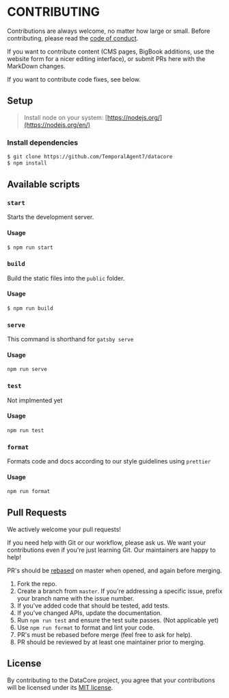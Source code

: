 # CONTRIBUTING

Contributions are always welcome, no matter how large or small. Before contributing,
please read the [code of conduct](CODE_OF_CONDUCT.md).

If you want to contribute content (CMS pages, BigBook additions, use the website form for a nicer editing interface), or submit PRs here with the MarkDown changes.

If you want to contribute code fixes, see below.

## Setup

> Install node on your system: [https://nodejs.org/](https://nodejs.org/en/)

### Install dependencies

```sh
$ git clone https://github.com/TemporalAgent7/datacore
$ npm install 
```

## Available scripts

### `start`

Starts the development server.

#### Usage

```sh
$ npm run start
```

### `build`

Build the static files into the `public` folder.

#### Usage

```sh
$ npm run build
```

### `serve`

This command is shorthand for `gatsby serve` 

#### Usage

```sh
npm run serve
```

### `test`

Not implmented yet

#### Usage

```sh
npm run test
```

### `format`

Formats code and docs according to our style guidelines using `prettier`

#### Usage

```sh
npm run format
```

## Pull Requests

We actively welcome your pull requests!

If you need help with Git or our workflow, please ask us. We want your contributions even if you're just learning Git. Our maintainers are happy to help!

PR's should be [rebased](https://www.atlassian.com/git/tutorials/merging-vs-rebasing) on master when opened, and again before merging.

1. Fork the repo.
2. Create a branch from `master`. If you're addressing a specific issue, prefix your branch name with the issue number.
2. If you've added code that should be tested, add tests.
3. If you've changed APIs, update the documentation.
4. Run `npm run test` and ensure the test suite passes. (Not applicable yet)
5. Use `npm run format` to format and lint your code.
6. PR's must be rebased before merge (feel free to ask for help).
7. PR should be reviewed by at least one maintainer prior to merging.

## License

By contributing to the DataCore project, you agree that your contributions will be licensed under its [MIT license](LICENSE).
